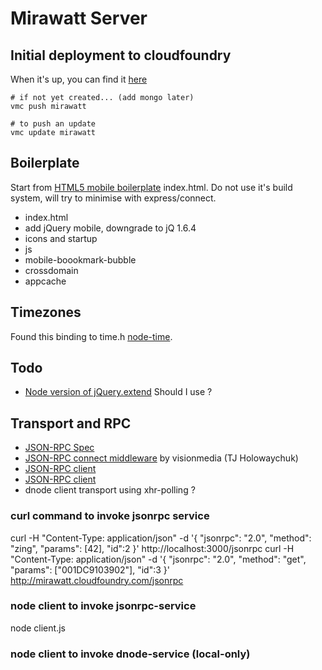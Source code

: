 # Mirawatt Server

## Initial deployment to cloudfoundry
When it's up, you can find it [here](http://mirawatt.cloudfoundry.com)

    # if not yet created... (add mongo later)
    vmc push mirawatt

    # to push an update
    vmc update mirawatt


## Boilerplate
Start from [HTML5 mobile boilerplate](https://github.com/h5bp/mobile-boilerplate) index.html.
Do not use it's build system, will try to minimise with express/connect.
  
* index.html
* add jQuery mobile, downgrade to jQ 1.6.4
* icons and startup
* js
* mobile-boookmark-bubble
* crossdomain
* appcache

## Timezones
Found this binding to time.h [node-time](https://github.com/TooTallNate/node-time).

## Todo

* [Node version of jQuery.extend](https://github.com/dreamerslab/node.extend) Should I use ?

## Transport and RPC

* [JSON-RPC Spec](http://jsonrpc.org/spec.html)
* [JSON-RPC connect middleware](https://github.com/visionmedia/connect-jsonrpc) by visionmedia (TJ Holowaychuk)
* [JSON-RPC client](https://github.com/andyfowler/node-jsonrpc-client)
* [JSON-RPC client](https://github.com/Philipp15b/node-jsonrpc2)
* dnode client transport using xhr-polling ?

### curl command to invoke jsonrpc service

curl -H "Content-Type: application/json" -d '{ "jsonrpc": "2.0", "method": "zing", "params": [42], "id":2 }' http://localhost:3000/jsonrpc
curl -H "Content-Type: application/json" -d '{ "jsonrpc": "2.0", "method": "get", "params": ["001DC9103902"], "id":3 }' http://mirawatt.cloudfoundry.com/jsonrpc

### node client to invoke jsonrpc-service

  node client.js

### node client to invoke dnode-service (local-only)
  